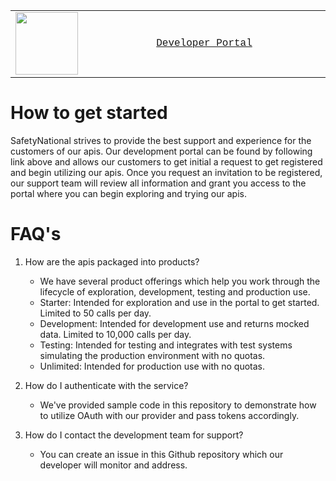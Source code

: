 
<font face="Courier New" size="12"><table cellpadding=0 cellspacing=0><tr><td><img src="https://github.com/SafetyNationalPublic/apis/wiki/docs/SN_2018_Logo.svg" width="100" height="100"></td><td width="800" align="center"><a href="https://api-sandbox-cus.developer.azure-api.net/">Developer Portal</a></td></tr></table></font>

# How to get started 
SafetyNational strives to provide the best support and experience for the customers of our apis.  Our development portal can be found by following link above and allows our customers to get initial a request to get registered and begin utilizing our apis. Once you request an invitation to be registered, our support team will review all information and grant you access to the portal where you can begin exploring and trying our apis.  

#  FAQ's
1. How are the apis packaged into products?
   - We have several product offerings which help you work through the lifecycle of exploration, development, testing and production use. 
   - Starter: Intended for exploration and use in the portal to get started. Limited to 50 calls per day.
   - Development: Intended for development use and returns mocked data.  Limited to 10,000 calls per day.
   - Testing: Intended for testing and integrates with test systems simulating the production environment with no quotas.
   - Unlimited: Intended for production use with no quotas.  

2. How do I authenticate with the service?
   - We've provided sample code in this repository to demonstrate how to utilize OAuth with our provider and pass tokens accordingly.
   
3. How do I contact the development team for support?
   - You can create an issue in this Github repository which our developer will monitor and address.


